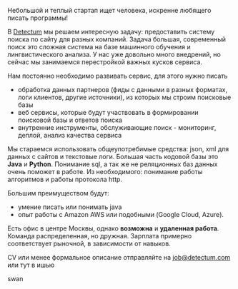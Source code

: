 Небольшой и теплый стартап ищет человека, искренне любящего писать программы!

В [Detectum](http://detectum.com/) мы решаем интересную задачу: предоставить систему поиска по сайту для разных компаний. Задача большая, современный поиск это сложная система на базе машинного обучения и лингвистического анализа. У нас уже довольно много внедрений, но сейчас мы занимаемся перестройкой важных кусков сервиса.

Нам постоянно необходимо развивать сервис, для этого нужно писать
 - обработка данных партнеров (фиды с данными в разных форматах, логи клиентов, другие источники), из которых мы строим поисковые базы
 - веб сервисы, которые будут участвовать в формировании поисковой базы и ответов поиска
 - внутренние инструменты, обслуживающие поиск - мониторинг, деплой, анализ качества сервиса

Мы стараемся использовать общеупотребимые средства: json, xml для данных с сайтов и текстовые логи.
Большая часть кодовой базы это **Java** и **Python**.
Понимание sql, а так же не реляционных баз данных очень поможет в работе.
Из необходимого: понимание работы алгоритмов и работы протокола http.

Большим преимуществом будут:
 - умение писать или понимать java
 - опыт работы с Amazon AWS или подобными (Google Cloud, Azure).

Есть офис в центре Москвы, однако **возможна** и **удаленная работа**.
Команда распределенная, но дружная.
Зарплата примерно соответствует рыночной, в зависимости от навыков.

CV или менее формальное описание отправляйте на [job@detectum.com](job@detectum.com) или тут в ишью

swan
